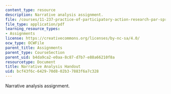 ```yaml
---
content_type: resource
description: Narrative analysis assignment.
file: /courses/11-237-practice-of-participatory-action-research-par-spring-2016/bcf43f6c642970d802b37883f6a7c328_MIT11_237S16_Narrative.pdf
file_type: application/pdf
learning_resource_types:
- Assignments
license: https://creativecommons.org/licenses/by-nc-sa/4.0/
ocw_type: OCWFile
parent_title: Assignments
parent_type: CourseSection
parent_uid: b4da9ca2-e0aa-8c87-d7b7-e88a66210f8a
resourcetype: Document
title: Narrative Analysis Handout
uid: bcf43f6c-6429-70d8-02b3-7883f6a7c328
---
```

Narrative analysis assignment.
